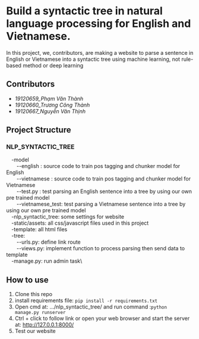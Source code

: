 # Build a syntactic tree in natural language processing for English and Vietnamese.
In this project, we, contributors, are making a website to parse a sentence in English or Vietnamese into a syntactic tree using machine learning, not rule-based method or deep learning
## Contributors
- *19120659_Phạm Văn Thành*
- *19120660_Trương Công Thành*
- *19120667_Nguyễn Văn Thịnh*
## Project Structure
### NLP_SYNTACTIC_TREE
  &emsp;-model\
    &emsp;&emsp;--english        : source code to train pos tagging and chunker model for English\
    &emsp;&emsp;--vietnamese     : source code to train pos tagging and chunker model for Vietnamese\
    &emsp;&emsp;--test.py        : test parsing an English sentence into a tree by using our own pre trained model\
    &emsp;&emsp;--vietnamese_test: test parsing a Vietnamese sentence into a tree by using our own pre trained model\
  &emsp;-nlp_syntactic_tree: some settings for website\
  &emsp;-static/assets: all css/javascript files used in this project\
  &emsp;-template: all html files\
  &emsp;-tree:\
  &emsp;&emsp;--urls.py: define link route\
  &emsp;&emsp;--views.py: implement function to process parsing then send data to template\
  &emsp;-manage.py: run admin task\
## How to use
1. Clone this repo
2. install requirements file: `pip install -r requirements.txt`
3. Open cmd at: .../nlp_syntactic_tree/ and run command :`python manage.py runserver`
4. Ctrl + click to follow link or open your web browser and start the server at: http://127.0.0.1:8000/
5. Test our website
